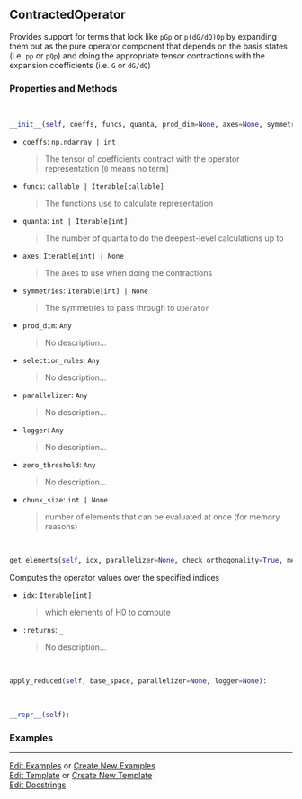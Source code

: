 ## <a id="Psience.BasisReps.Operators.ContractedOperator">ContractedOperator</a>
Provides support for terms that look like `pGp` or `p(dG/dQ)Qp` by
expanding them out as the pure operator component that depends on the basis states (i.e. `pp` or `pQp`)
and doing the appropriate tensor contractions with the expansion coefficients (i.e. `G` or `dG/dQ`)

### Properties and Methods
<a id="Psience.BasisReps.Operators.ContractedOperator.__init__" class="docs-object-method">&nbsp;</a>
```python
__init__(self, coeffs, funcs, quanta, prod_dim=None, axes=None, symmetries=None, selection_rules=None, selection_rule_steps=None, zero_threshold=1e-14, chunk_size=None, parallelizer=None, logger=None): 
```

- `coeffs`: `np.ndarray | int`
    >The tensor of coefficients contract with the operator representation (`0` means no term)
- `funcs`: `callable | Iterable[callable]`
    >The functions use to calculate representation
- `quanta`: `int | Iterable[int]`
    >The number of quanta to do the deepest-level calculations up to
- `axes`: `Iterable[int] | None`
    >The axes to use when doing the contractions
- `symmetries`: `Iterable[int] | None`
    >The symmetries to pass through to `Operator`
- `prod_dim`: `Any`
    >No description...
- `selection_rules`: `Any`
    >No description...
- `parallelizer`: `Any`
    >No description...
- `logger`: `Any`
    >No description...
- `zero_threshold`: `Any`
    >No description...
- `chunk_size`: `int | None`
    >number of elements that can be evaluated at once (for memory reasons)

<a id="Psience.BasisReps.Operators.ContractedOperator.get_elements" class="docs-object-method">&nbsp;</a>
```python
get_elements(self, idx, parallelizer=None, check_orthogonality=True, memory_constrained=False): 
```
Computes the operator values over the specified indices
- `idx`: `Iterable[int]`
    >which elements of H0 to compute
- `:returns`: `_`
    >No description...

<a id="Psience.BasisReps.Operators.ContractedOperator.apply_reduced" class="docs-object-method">&nbsp;</a>
```python
apply_reduced(self, base_space, parallelizer=None, logger=None): 
```

<a id="Psience.BasisReps.Operators.ContractedOperator.__repr__" class="docs-object-method">&nbsp;</a>
```python
__repr__(self): 
```

### Examples




___

[Edit Examples](https://github.com/McCoyGroup/Psience/edit/edit/ci/examples/ci/docs/Psience/BasisReps/Operators/ContractedOperator.md) or 
[Create New Examples](https://github.com/McCoyGroup/Psience/new/edit/?filename=ci/examples/ci/docs/Psience/BasisReps/Operators/ContractedOperator.md) <br/>
[Edit Template](https://github.com/McCoyGroup/Psience/edit/edit/ci/docs/ci/docs/Psience/BasisReps/Operators/ContractedOperator.md) or 
[Create New Template](https://github.com/McCoyGroup/Psience/new/edit/?filename=ci/docs/templates/ci/docs/Psience/BasisReps/Operators/ContractedOperator.md) <br/>
[Edit Docstrings](https://github.com/McCoyGroup/Psience/edit/edit/Psience/BasisReps/Operators.py?message=Update%20Docs)